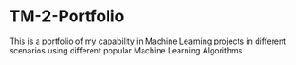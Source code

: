 # TM-2-Portfolio
This is a portfolio of my capability in Machine Learning projects in different scenarios using different popular Machine Learning Algorithms
